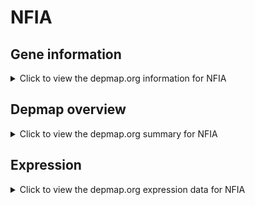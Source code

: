 <h1>NFIA</h1>

<h2>Gene information</h2>
<details>
  <summary>Click to view the depmap.org information for NFIA</summary>
  <p><a href="https://depmap.org/portal/gene/NFIA?tab=about" target="_BLANK">Open page in a new tab...</a></p>
  <iframe src="https://depmap.org/portal/gene/NFIA?tab=about" style="border:none;width:100%;height:800px"></iframe>
</details>

<h2>Depmap overview</h2>
<details>
  <summary>Click to view the depmap.org summary for NFIA</summary>
  <p><a href="https://depmap.org/portal/gene/NFIA?tab=overview" target="_BLANK">Open page in a new tab...</a></p>
  <iframe src="https://depmap.org/portal/gene/NFIA?tab=overview" style="border:none;width:100%;height:800px"></iframe>
</details>

<h2>Expression</h2>
<details>
  <summary>Click to view the depmap.org expression data for NFIA</summary>
  <p><a href="https://depmap.org/portal/gene/NFIA?tab=characterization" target="_BLANK">Open page in a new tab...</a></p>
  <iframe src="https://depmap.org/portal/gene/NFIA?tab=characterization" style="border:none;width:100%;height:800px"></iframe>
</details>


<!--
<h2>Reactome Pathway diagram</h2>
<details>
  <summary>Click to view the Reactome pathway for NFIA</summary>
  <p><a href="PURL" target="_BLANK">Open page in a new tab...</a></p>
  PNAME
</details>
-->


